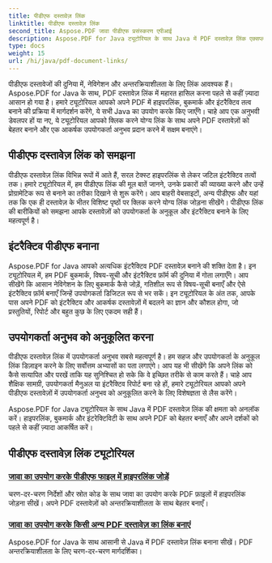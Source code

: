 ```yaml
---
title: पीडीएफ दस्तावेज़ लिंक
linktitle: पीडीएफ दस्तावेज़ लिंक
second_title: Aspose.PDF जावा पीडीएफ प्रसंस्करण एपीआई
description: Aspose.PDF for Java ट्यूटोरियल के साथ Java में PDF दस्तावेज़ लिंक एक्सप्लोर करें। हाइपरलिंक, बुकमार्क और इंटरैक्टिव PDF को आसानी से बनाएँ।
type: docs
weight: 15
url: /hi/java/pdf-document-links/
---
```


पीडीएफ दस्तावेजों की दुनिया में, नेविगेशन और अन्तरक्रियाशीलता के लिए लिंक आवश्यक हैं। Aspose.PDF for Java के साथ, PDF दस्तावेज़ लिंक में महारत हासिल करना पहले से कहीं ज़्यादा आसान हो गया है। हमारे ट्यूटोरियल आपको अपने PDF में हाइपरलिंक, बुकमार्क और इंटरैक्टिव तत्व बनाने की प्रक्रिया में मार्गदर्शन करेंगे, ये सभी Java का उपयोग करके किए जाएँगे। चाहे आप एक अनुभवी डेवलपर हों या नए, ये ट्यूटोरियल आपको क्लिक करने योग्य लिंक के साथ अपने PDF दस्तावेज़ों को बेहतर बनाने और एक आकर्षक उपयोगकर्ता अनुभव प्रदान करने में सक्षम बनाएंगे।

## पीडीएफ दस्तावेज़ लिंक को समझना

पीडीएफ दस्तावेज़ लिंक विभिन्न रूपों में आते हैं, सरल टेक्स्ट हाइपरलिंक से लेकर जटिल इंटरैक्टिव तत्वों तक। हमारे ट्यूटोरियल में, हम पीडीएफ लिंक की मूल बातें जानने, उनके प्रकारों की व्याख्या करने और उन्हें प्रोग्रामेटिक रूप से बनाने का तरीका दिखाने से शुरू करेंगे। आप बाहरी वेबसाइटों, अन्य पीडीएफ और यहां तक कि एक ही दस्तावेज़ के भीतर विशिष्ट पृष्ठों पर क्लिक करने योग्य लिंक जोड़ना सीखेंगे। पीडीएफ लिंक की बारीकियों को समझना आपके दस्तावेज़ों को उपयोगकर्ता के अनुकूल और इंटरैक्टिव बनाने के लिए महत्वपूर्ण है।

## इंटरैक्टिव पीडीएफ बनाना

Aspose.PDF for Java आपको अत्यधिक इंटरैक्टिव PDF दस्तावेज़ बनाने की शक्ति देता है। इन ट्यूटोरियल में, हम PDF बुकमार्क, विषय-सूची और इंटरैक्टिव फ़ॉर्म की दुनिया में गोता लगाएँगे। आप सीखेंगे कि आसान नेविगेशन के लिए बुकमार्क कैसे जोड़ें, गतिशील रूप से विषय-सूची बनाएँ और ऐसे इंटरैक्टिव फ़ॉर्म बनाएँ जिन्हें उपयोगकर्ता डिजिटल रूप से भर सकें। इन ट्यूटोरियल के अंत तक, आपके पास अपने PDF को इंटरैक्टिव और आकर्षक दस्तावेज़ों में बदलने का ज्ञान और कौशल होगा, जो प्रस्तुतियों, रिपोर्ट और बहुत कुछ के लिए एकदम सही हैं।

## उपयोगकर्ता अनुभव को अनुकूलित करना

पीडीएफ दस्तावेज़ लिंक में उपयोगकर्ता अनुभव सबसे महत्वपूर्ण है। हम सहज और उपयोगकर्ता के अनुकूल लिंक डिज़ाइन करने के लिए सर्वोत्तम अभ्यासों का पता लगाएंगे। आप यह भी सीखेंगे कि अपने लिंक को कैसे सत्यापित और परखें ताकि यह सुनिश्चित हो सके कि वे इच्छित तरीके से काम करते हैं। चाहे आप शैक्षिक सामग्री, उपयोगकर्ता मैनुअल या इंटरैक्टिव रिपोर्ट बना रहे हों, हमारे ट्यूटोरियल आपको अपने पीडीएफ दस्तावेज़ों में उपयोगकर्ता अनुभव को अनुकूलित करने के लिए विशेषज्ञता से लैस करेंगे।

Aspose.PDF for Java ट्यूटोरियल के साथ Java में PDF दस्तावेज़ लिंक की क्षमता को अनलॉक करें। हाइपरलिंक, बुकमार्क और इंटरेक्टिविटी के साथ अपने PDF को बेहतर बनाएँ और अपने दर्शकों को पहले से कहीं ज़्यादा आकर्षित करें।

## पीडीएफ दस्तावेज़ लिंक ट्यूटोरियल
### [जावा का उपयोग करके पीडीएफ फाइल में हाइपरलिंक जोड़ें](./add-hyperlink-in-pdf-file-using-java/)
चरण-दर-चरण निर्देशों और स्रोत कोड के साथ जावा का उपयोग करके PDF फ़ाइलों में हाइपरलिंक जोड़ना सीखें। अपने PDF दस्तावेज़ों को अन्तरक्रियाशीलता के साथ बेहतर बनाएँ।
### [जावा का उपयोग करके किसी अन्य PDF दस्तावेज़ का लिंक बनाएं](./create-a-link-to-another-pdf-document-using-java/)
Aspose.PDF for Java के साथ आसानी से Java में PDF दस्तावेज़ लिंक बनाना सीखें। PDF अन्तरक्रियाशीलता के लिए चरण-दर-चरण मार्गदर्शिका।